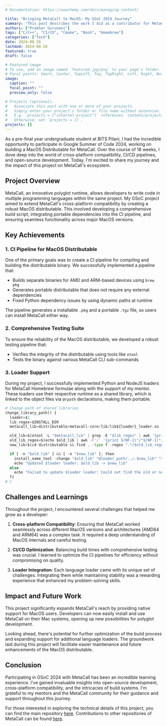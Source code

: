 ```yaml
---
# Documentation: https://wowchemy.com/docs/managing-content/

title: "Bringing MetaCall to MacOS: My GSoC 2024 Journey"
summary: "This post describes the work I did as a contributor for MetaCall during GSoC 2024"
authors: ["Prakhar Gurunani"]
tags: ["C/C++", "CI/CD", "Cmake", "Bash", "Homebrew"]
categories: ["Tech"]
date: 2024-08-26
lastmod: 2024-08-26
featured: true
draft: false

# Featured image
# To use, add an image named `featured.jpg/png` to your page's folder.
# Focal points: Smart, Center, TopLeft, Top, TopRight, Left, Right, BottomLeft, Bottom, BottomRight.
image:
  caption: ""
  focal_point: ""
  preview_only: false

# Projects (optional).
#   Associate this post with one or more of your projects.
#   Simply enter your project's folder or file name without extension.
#   E.g. `projects = ["internal-project"]` references `content/project/deep-learning/index.md`.
#   Otherwise, set `projects = []`.
projects: []
---
```


As a pre-final year undergraduate student at BITS Pilani, I had the incredible opportunity to participate in Google Summer of Code 2024, working on building a MacOS Distributable for MetaCall. Over the course of 18 weeks, I dove deep into the world of cross-platform compatibility, CI/CD pipelines, and open-source development. Today, I'm excited to share my journey and the impact of this project on MetaCall's ecosystem.

## Project Overview

MetaCall, an innovative polyglot runtime, allows developers to write code in multiple programming languages within the same project. My GSoC project aimed to extend MetaCall's cross-platform compatibility by creating a robust MacOS distributable. This involved developing a comprehensive build script, integrating portable dependencies into the CI pipeline, and ensuring seamless functionality across major MacOS versions.

## Key Achievements

### 1. CI Pipeline for MacOS Distributable

One of the primary goals was to create a CI pipeline for compiling and building the distributable binary. We successfully implemented a pipeline that:

- Builds separate binaries for AMD and ARM-based devices using `brew pkg`
- Generates portable distributable that does not require any external dependencies
- Fixed Python dependency issues by using dynamic paths at runtime

The pipeline generates a installable `.pkg` and a portable `.tgz` file, so users can install MetaCall either way.

### 2. Comprehensive Testing Suite

To ensure the reliability of the MacOS distributable, we developed a robust testing pipeline that:

- Verifies the integrity of the distributable using tools like `otool`
- Tests the binary against various MetaCall CLI sub-commands

### 3. Loader Support

During my project, I successfully implemented Python and NodeJS loaders for MetaCall Homebrew formulae along with the support of my mentor. These loaders use their respective runtime as a shared library, which is linked to the object files via `@rpath` declarations, making them portable.

```python
# Change path of shared libraries
change_library_path() {
  loader=$1
  lib_regex=$INSTALL_DIR
  metacall_lib=distributable/metacall-core/lib/lib${loader}_loader.so

  old_lib=$(otool -L "$metacall_lib" | grep -E "$lib_regex" | awk '{print $1}')
  old_lib_regex=$(echo $old_lib | awk -F'/' '{print $(NF-2)"/"$(NF-1)"/"$NF}') # Get the path suffix
  new_lib=$(cd distributable && find . -type f -regex ".*/$old_lib_regex")

  if [ -n "$old_lib" ] && [ -n "$new_lib" ]; then
    install_name_tool -change "$old_lib" "@loader_path/../.$new_lib" "$metacall_lib"
    echo "Updated $loader loader: $old_lib -> $new_lib"
  else
    echo "Failed to update $loader loader: Could not find the old or new library path."
  fi
# }
```

## Challenges and Learnings

Throughout the project, I encountered several challenges that helped me grow as a developer:

1. **Cross-platform Compatibility**: Ensuring that MetaCall worked seamlessly across different MacOS versions and architectures (AMD64 and ARM64) was a complex task. It required a deep understanding of MacOS internals and careful testing.

2. **CI/CD Optimization**: Balancing build times with comprehensive testing was crucial. I learned to optimize the CI pipelines for efficiency without compromising on quality.

3. **Loader Integration**: Each language loader came with its unique set of challenges. Integrating them while maintaining stability was a rewarding experience that enhanced my problem-solving skills.

## Impact and Future Work

This project significantly expands MetaCall's reach by providing native support for MacOS users. Developers can now easily install and use MetaCall on their Mac systems, opening up new possibilities for polyglot development.

Looking ahead, there's potential for further optimization of the build process and expanding support for additional language loaders. The groundwork laid during this project will facilitate easier maintenance and future enhancements of the MacOS distributable.

## Conclusion

Participating in GSoC 2024 with MetaCall has been an incredible learning experience. I've gained invaluable insights into open-source development, cross-platform compatibility, and the intricacies of build systems. I'm grateful to my mentors and the MetaCall community for their guidance and support throughout this journey.

For those interested in exploring the technical details of this project, you can find the main repository [here](https://github.com/metacall/distributable-macos). Contributions to other repositories of MetaCall can be found [here](https://github.com/FirePing32?org=metacall).